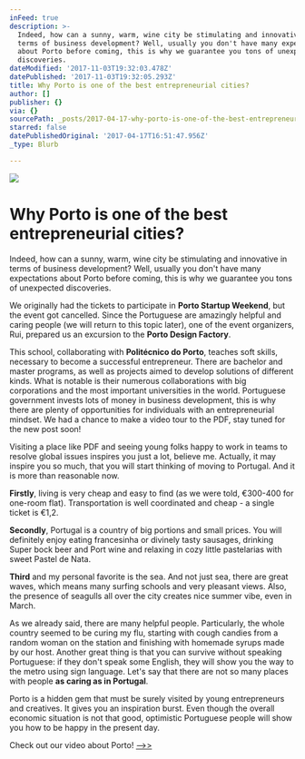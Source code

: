 ```yaml
---
inFeed: true
description: >-
  Indeed, how can a sunny, warm, wine city be stimulating and innovative in
  terms of business development? Well, usually you don't have many expectations
  about Porto before coming, this is why we guarantee you tons of unexpected
  discoveries.
dateModified: '2017-11-03T19:32:03.478Z'
datePublished: '2017-11-03T19:32:05.293Z'
title: Why Porto is one of the best entrepreneurial cities?
author: []
publisher: {}
via: {}
sourcePath: _posts/2017-04-17-why-porto-is-one-of-the-best-entrepreneurial-cities.md
starred: false
datePublishedOriginal: '2017-04-17T16:51:47.956Z'
_type: Blurb

---
```

![](https://the-grid-user-content.s3-us-west-2.amazonaws.com/26647a2b-d3c7-4700-839a-040638c625e5.png)

# **Why Porto is one of the best entrepreneurial cities?**

Indeed, how can a sunny, warm, wine city be stimulating and innovative in terms of business development? Well, usually you don't have many expectations about Porto before coming, this is why we guarantee you tons of unexpected discoveries.

We originally had the tickets to participate in **Porto Startup Weekend**, but the event got cancelled. Since the Portuguese are amazingly helpful and caring people (we will return to this topic later), one of the event organizers, Rui, prepared us an excursion to the **Porto Design Factory**. 

This school, collaborating with **Politécnico do Porto**, teaches soft skills, necessary to become a successful entrepreneur. There are bachelor and master programs, as well as projects aimed to develop solutions of different kinds. What is notable is their numerous collaborations with big corporations and the most important universities in the world. Portuguese government invests lots of money in business development, this is why there are plenty of opportunities for individuals with an entrepreneurial mindset. We had a chance to make a video tour to the PDF, stay tuned for the new post soon!

Visiting a place like PDF and seeing young folks happy to work in teams to resolve global issues inspires you just a lot, believe me. Actually, it may inspire you so much, that you will start thinking of moving to Portugal. And it is more than reasonable now.

**Firstly**, living is very cheap and easy to find (as we were told, €300-400 for one-room flat). Transportation is well coordinated and cheap - a single ticket is €1,2\. 

**Secondly**, Portugal is a country of big portions and small prices. You will definitely enjoy eating francesinha or divinely tasty sausages, drinking Super bock beer and Port wine and relaxing in cozy little pastelarias with sweet Pastel de Nata.

**Third** and my personal favorite is the sea. And not just sea, there are great waves, which means many surfing schools and very pleasant views. Also, the presence of seagulls all over the city creates nice summer vibe, even in March.

As we already said, there are many helpful people. Particularly, the whole country seemed to be curing my flu, starting with cough candies from a random woman on the station and finishing with homemade syrups made by our host. Another great thing is that you can survive without speaking Portuguese: if they don't speak some English, they will show you the way to the metro using sign language. Let's say that there are not so many places with people **as caring as in Portugal**.

Porto is a hidden gem that must be surely visited by young entrepreneurs and creatives. It gives you an inspiration burst. Even though the overall economic situation is not that good, optimistic Portuguese people will show you how to be happy in the present day.

Check out our video about Porto! [--\>\>][0]

[0]: https://youtu.be/phvuyQhxHn0